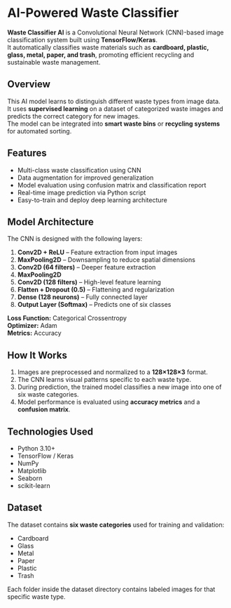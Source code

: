 
#  AI-Powered Waste Classifier

**Waste Classifier AI** is a Convolutional Neural Network (CNN)-based image classification system built using **TensorFlow/Keras**.  
It automatically classifies waste materials such as **cardboard, plastic, glass, metal, paper, and trash**, promoting efficient recycling and sustainable waste management.


## Overview

This AI model learns to distinguish different waste types from image data.  
It uses **supervised learning** on a dataset of categorized waste images and predicts the correct category for new images.  
The model can be integrated into **smart waste bins** or **recycling systems** for automated sorting.


## Features

-  Multi-class waste classification using CNN  
-  Data augmentation for improved generalization  
-  Model evaluation using confusion matrix and classification report  
-  Real-time image prediction via Python script  
-  Easy-to-train and deploy deep learning architecture  


## Model Architecture

The CNN is designed with the following layers:

1. **Conv2D + ReLU** – Feature extraction from input images  
2. **MaxPooling2D** – Downsampling to reduce spatial dimensions  
3. **Conv2D (64 filters)** – Deeper feature extraction  
4. **MaxPooling2D**  
5. **Conv2D (128 filters)** – High-level feature learning  
6. **Flatten + Dropout (0.5)** – Flattening and regularization  
7. **Dense (128 neurons)** – Fully connected layer  
8. **Output Layer (Softmax)** – Predicts one of six classes  

**Loss Function:** Categorical Crossentropy  
**Optimizer:** Adam  
**Metrics:** Accuracy  


## How It Works

1. Images are preprocessed and normalized to a **128×128×3** format.  
2. The CNN learns visual patterns specific to each waste type.  
3. During prediction, the trained model classifies a new image into one of six waste categories.  
4. Model performance is evaluated using **accuracy metrics** and a **confusion matrix**.


## Technologies Used

- Python 3.10+  
- TensorFlow / Keras  
- NumPy  
- Matplotlib  
- Seaborn  
- scikit-learn  

## Dataset

The dataset contains **six waste categories** used for training and validation:

- Cardboard  
- Glass  
- Metal  
- Paper  
- Plastic  
- Trash

Each folder inside the dataset directory contains labeled images for that specific waste type.


